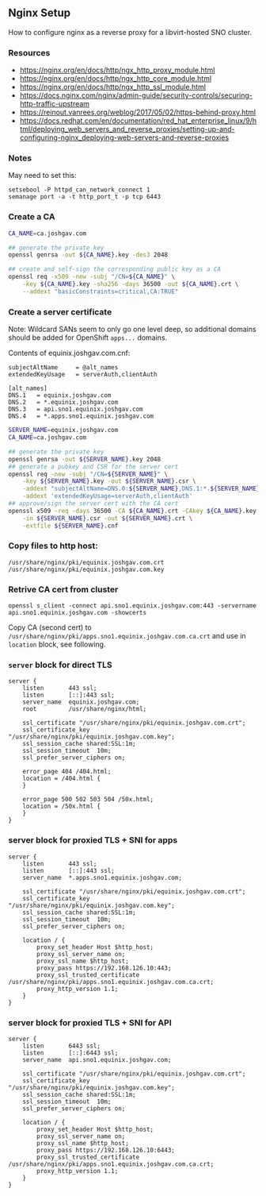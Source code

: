 ## Nginx Setup

How to configure nginx as a reverse proxy for a libvirt-hosted SNO cluster.

### Resources

- https://nginx.org/en/docs/http/ngx_http_proxy_module.html
- https://nginx.org/en/docs/http/ngx_http_core_module.html
- https://nginx.org/en/docs/http/ngx_http_ssl_module.html
- https://docs.nginx.com/nginx/admin-guide/security-controls/securing-http-traffic-upstream
- https://reinout.vanrees.org/weblog/2017/05/02/https-behind-proxy.html
- https://docs.redhat.com/en/documentation/red_hat_enterprise_linux/9/html/deploying_web_servers_and_reverse_proxies/setting-up-and-configuring-nginx_deploying-web-servers-and-reverse-proxies

### Notes

May need to set this:

```
setsebool -P httpd_can_network_connect 1
semanage port -a -t http_port_t -p tcp 6443
```

### Create a CA

```bash
CA_NAME=ca.joshgav.com

## generate the private key
openssl genrsa -out ${CA_NAME}.key -des3 2048

## create and self-sign the corresponding public key as a CA
openssl req -x509 -new -subj "/CN=${CA_NAME}" \
    -key ${CA_NAME}.key -sha256 -days 36500 -out ${CA_NAME}.crt \
    --addext "basicConstraints=critical,CA:TRUE"
```

### Create a server certificate

Note: Wildcard SANs seem to only go one level deep, so additional domains should
be added for OpenShift `apps...` domains.

Contents of equinix.joshgav.com.cnf:

```text
subjectAltName     = @alt_names
extendedKeyUsage   = serverAuth,clientAuth

[alt_names]
DNS.1   = equinix.joshgav.com
DNS.2   = *.equinix.joshgav.com
DNS.3   = api.sno1.equinix.joshgav.com
DNS.4   = *.apps.sno1.equinix.joshgav.com
```

```bash
SERVER_NAME=equinix.joshgav.com
CA_NAME=ca.joshgav.com

## generate the private key
openssl genrsa -out ${SERVER_NAME}.key 2048
## generate a pubkey and CSR for the server cert
openssl req -new -subj "/CN=${SERVER_NAME}" \
    -key ${SERVER_NAME}.key -out ${SERVER_NAME}.csr \
    -addext "subjectAltName=DNS.0:${SERVER_NAME},DNS.1:*.${SERVER_NAME}" \
    -addext 'extendedKeyUsage=serverAuth,clientAuth'
## approve/sign the server cert with the CA cert
openssl x509 -req -days 36500 -CA ${CA_NAME}.crt -CAkey ${CA_NAME}.key \
    -in ${SERVER_NAME}.csr -out ${SERVER_NAME}.crt \
    -extfile ${SERVER_NAME}.cnf
```

### Copy files to http host:

```
/usr/share/nginx/pki/equinix.joshgav.com.crt
/usr/share/nginx/pki/equinix.joshgav.com.key
```

### Retrive CA cert from cluster

```
openssl s_client -connect api.sno1.equinix.joshgav.com:443 -servername api.sno1.equinix.joshgav.com -showcerts
```

Copy CA (second cert) to `/usr/share/nginx/pki/apps.sno1.equinix.joshgav.com.ca.crt` and use in `location` block, see following.

### `server` block for direct TLS

```
server {
    listen       443 ssl;
    listen       [::]:443 ssl;
    server_name  equinix.joshgav.com;
    root         /usr/share/nginx/html;

    ssl_certificate "/usr/share/nginx/pki/equinix.joshgav.com.crt";
    ssl_certificate_key "/usr/share/nginx/pki/equinix.joshgav.com.key";
    ssl_session_cache shared:SSL:1m;
    ssl_session_timeout  10m;
    ssl_prefer_server_ciphers on;

    error_page 404 /404.html;
    location = /404.html {
    }

    error_page 500 502 503 504 /50x.html;
    location = /50x.html {
    }
}
```

### server block for proxied TLS + SNI for apps

```
server {
    listen       443 ssl;
    listen       [::]:443 ssl;
    server_name  *.apps.sno1.equinix.joshgav.com;

    ssl_certificate "/usr/share/nginx/pki/equinix.joshgav.com.crt";
    ssl_certificate_key "/usr/share/nginx/pki/equinix.joshgav.com.key";
    ssl_session_cache shared:SSL:1m;
    ssl_session_timeout  10m;
    ssl_prefer_server_ciphers on;

    location / {
        proxy_set_header Host $http_host;
        proxy_ssl_server_name on;
        proxy_ssl_name $http_host;
        proxy_pass https://192.168.126.10:443;
        proxy_ssl_trusted_certificate /usr/share/nginx/pki/apps.sno1.equinix.joshgav.com.ca.crt;
        proxy_http_version 1.1;
    }
}
```

### server block for proxied TLS + SNI for API

```
server {
    listen       6443 ssl;
    listen       [::]:6443 ssl;
    server_name  api.sno1.equinix.joshgav.com;

    ssl_certificate "/usr/share/nginx/pki/equinix.joshgav.com.crt";
    ssl_certificate_key "/usr/share/nginx/pki/equinix.joshgav.com.key";
    ssl_session_cache shared:SSL:1m;
    ssl_session_timeout  10m;
    ssl_prefer_server_ciphers on;

    location / {
        proxy_set_header Host $http_host;
        proxy_ssl_server_name on;
        proxy_ssl_name $http_host;
        proxy_pass https://192.168.126.10:6443;
        proxy_ssl_trusted_certificate /usr/share/nginx/pki/apps.sno1.equinix.joshgav.com.ca.crt;
        proxy_http_version 1.1;
    }
}
```